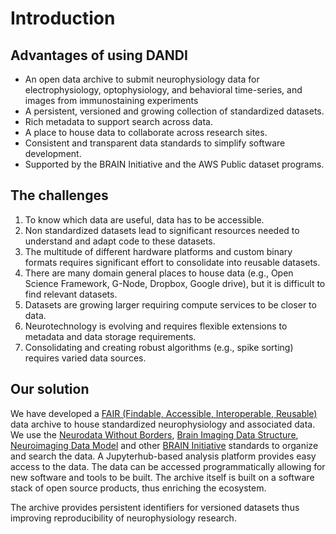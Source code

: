# Introduction

## Advantages of using DANDI
- An open data archive to submit neurophysiology data for electrophysiology,
optophysiology, and behavioral time-series, and images from immunostaining
experiments
- A persistent, versioned and growing collection of standardized datasets.
- Rich metadata to support search across data.
- A place to house data to collaborate across research sites.
- Consistent and transparent data standards to simplify software development.
- Supported by the BRAIN Initiative and the AWS Public dataset programs.

## The challenges

1. To know which data are useful, data has to be accessible.
1. Non standardized datasets lead to significant resources needed to understand
and adapt code to these datasets.
1. The multitude of different hardware platforms and custom binary formats requires significant
effort to consolidate into reusable datasets.
1. There are many domain general places to house data (e.g., Open Science Framework,
G-Node, Dropbox, Google drive), but it is difficult to find relevant datasets.
1. Datasets are growing larger requiring compute services to be closer to data.
1. Neurotechnology is evolving and requires flexible extensions to metadata and
data storage requirements.
1. Consolidating and creating robust algorithms (e.g., spike sorting) requires
varied data sources.

## Our solution

We have developed a [FAIR (Findable, Accessible, Interoperable, Reusable)](https://www.force11.org/group/fairgroup/fairprinciples)
data archive to house standardized neurophysiology and associated data.
We use the [Neurodata Without Borders](https://nwb.org),
[Brain Imaging Data Structure](https://bids.neuroimaging.io/),
[Neuroimaging Data Model](NIDM) and other [BRAIN Initiative](https://braininitiative.nih.gov/)
standards to organize and search the data. A Jupyterhub-based analysis platform
provides easy access to the data. The data can be accessed programmatically
allowing for new software and tools to be built. The archive itself is built on
a software stack of open source products, thus enriching the ecosystem.

The archive provides persistent identifiers for versioned datasets thus improving
reproducibility of neurophysiology research.
